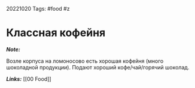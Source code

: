 20221020
Tags: #food #z
# Классная кофейня 

***Note:*** 

Возле корпуса на ломоносово есть хорошая кофейня (много шоколадной продукции).
Подают хороший кофе/чай/горячий шоколад.

***Links:*** [[00 Food]]

